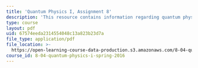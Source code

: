 ```yaml
---
title: 'Quantum Physics I, Assignment 8'
description: 'This resource contains information regarding quantum physics: Assignment 8.'
type: course
layout: pdf
uid: 67574eeda2314554048c13a823b23d7a
file_type: application/pdf
file_location: >-
  https://open-learning-course-data-production.s3.amazonaws.com/8-04-quantum-physics-i-spring-2016/67574eeda2314554048c13a823b23d7a_MIT8_04S16_ps8_2016.pdf
course_id: 8-04-quantum-physics-i-spring-2016
---
```

